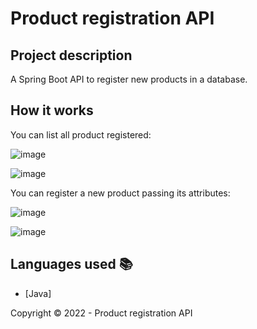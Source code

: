 ﻿<h1>Product registration API</h1> 

## Project description

<p align="justify">
    A Spring Boot API to register new products in a database.
</p>

## How it works

<p align="justify">
    You can list all product registered:
    
   ![image](https://user-images.githubusercontent.com/97038663/199546443-68d0764f-37f1-4096-a9d3-82457ef03c91.png)

    
   ![image](https://user-images.githubusercontent.com/97038663/199546073-f09fd80f-9a16-4438-b9b6-96b9395916b6.png)

   You can register a new product passing its attributes:
    
   ![image](https://user-images.githubusercontent.com/97038663/199546716-365cfa48-e27d-4f09-8146-85f48cd01bc7.png)

   ![image](https://user-images.githubusercontent.com/97038663/199547507-52238a30-74f8-4c94-bb9e-6b11b2e683f3.png)

</p>

## Languages used :books:

- [Java]

Copyright :copyright: 2022 - Product registration API
